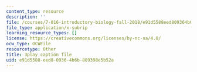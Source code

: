 ```yaml
---
content_type: resource
description: ''
file: /courses/7-016-introductory-biology-fall-2018/e91d5588eed809364b6b809398e5b52a_KlVHqq38KJU.srt
file_type: application/x-subrip
learning_resource_types: []
license: https://creativecommons.org/licenses/by-nc-sa/4.0/
ocw_type: OCWFile
resourcetype: Other
title: 3play caption file
uid: e91d5588-eed8-0936-4b6b-809398e5b52a
---
```

